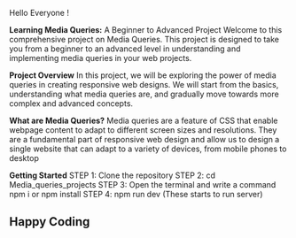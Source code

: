 Hello Everyone !
<p>
  
**Learning Media Queries:**
A Beginner to Advanced Project
Welcome to this comprehensive project on Media Queries. This project is designed to take you from a beginner to an advanced level in understanding and implementing media queries in your web projects.
</p>

**Project Overview**
In this project, we will be exploring the power of media queries in creating responsive web designs. We will start from the basics, understanding what media queries are, and gradually move towards more complex and advanced concepts.

**What are Media Queries?**
Media queries are a feature of CSS that enable webpage content to adapt to different screen sizes and resolutions. They are a fundamental part of responsive web design and allow us to design a single website that can adapt to a variety of devices, from mobile phones to desktop

**Getting Started**
STEP 1: Clone the repository
STEP 2: cd Media_queries_projects
STEP 3: Open the terminal and write a command npm i or npm install
STEP 4: npm run dev (These starts to run server)

## Happy Coding

